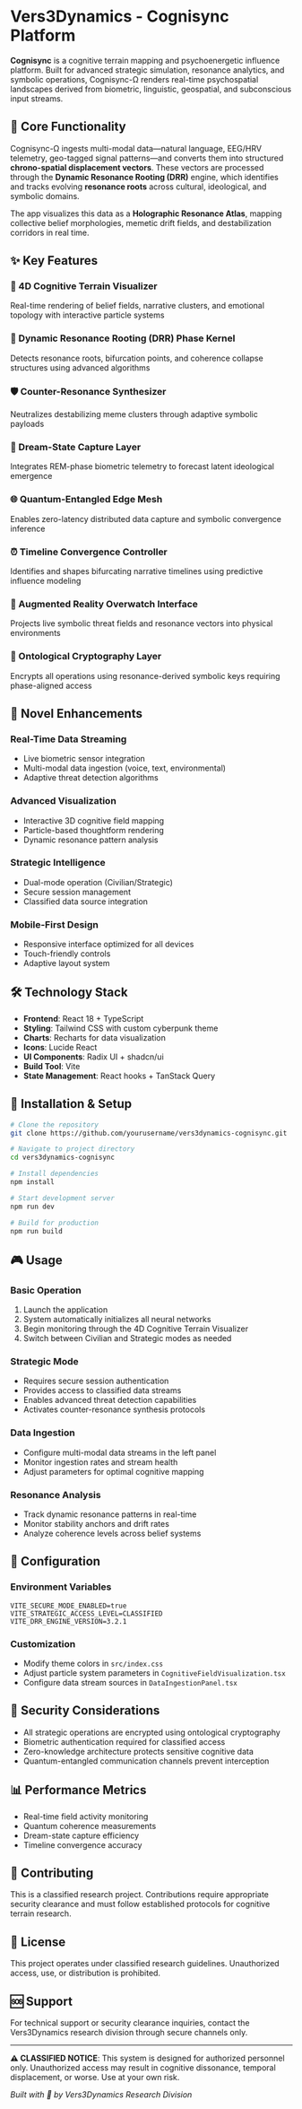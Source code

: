 
# Vers3Dynamics - Cognisync Platform

**Cognisync** is a cognitive terrain mapping and psychoenergetic influence platform. Built for advanced strategic simulation, resonance analytics, and symbolic operations, Cognisync-Ω renders real-time psychospatial landscapes derived from biometric, linguistic, geospatial, and subconscious input streams.

## 🧠 Core Functionality

Cognisync-Ω ingests multi-modal data—natural language, EEG/HRV telemetry, geo-tagged signal patterns—and converts them into structured **chrono-spatial displacement vectors**. These vectors are processed through the **Dynamic Resonance Rooting (DRR)** engine, which identifies and tracks evolving **resonance roots** across cultural, ideological, and symbolic domains.

The app visualizes this data as a **Holographic Resonance Atlas**, mapping collective belief morphologies, memetic drift fields, and destabilization corridors in real time.

## ✨ Key Features

### 🎯 4D Cognitive Terrain Visualizer
Real-time rendering of belief fields, narrative clusters, and emotional topology with interactive particle systems

### 🔮 Dynamic Resonance Rooting (DRR) Phase Kernel
Detects resonance roots, bifurcation points, and coherence collapse structures using advanced algorithms

### 🛡️ Counter-Resonance Synthesizer
Neutralizes destabilizing meme clusters through adaptive symbolic payloads

### 💭 Dream-State Capture Layer
Integrates REM-phase biometric telemetry to forecast latent ideological emergence

### 🌐 Quantum-Entangled Edge Mesh
Enables zero-latency distributed data capture and symbolic convergence inference

### ⏰ Timeline Convergence Controller
Identifies and shapes bifurcating narrative timelines using predictive influence modeling

### 🥽 Augmented Reality Overwatch Interface
Projects live symbolic threat fields and resonance vectors into physical environments

### 🔐 Ontological Cryptography Layer
Encrypts all operations using resonance-derived symbolic keys requiring phase-aligned access

## 🚀 Novel Enhancements

### Real-Time Data Streaming
- Live biometric sensor integration
- Multi-modal data ingestion (voice, text, environmental)
- Adaptive threat detection algorithms

### Advanced Visualization
- Interactive 3D cognitive field mapping
- Particle-based thoughtform rendering
- Dynamic resonance pattern analysis

### Strategic Intelligence
- Dual-mode operation (Civilian/Strategic)
- Secure session management
- Classified data source integration

### Mobile-First Design
- Responsive interface optimized for all devices
- Touch-friendly controls
- Adaptive layout system

## 🛠️ Technology Stack

- **Frontend**: React 18 + TypeScript
- **Styling**: Tailwind CSS with custom cyberpunk theme
- **Charts**: Recharts for data visualization
- **Icons**: Lucide React
- **UI Components**: Radix UI + shadcn/ui
- **Build Tool**: Vite
- **State Management**: React hooks + TanStack Query

## 📱 Installation & Setup

```bash
# Clone the repository
git clone https://github.com/yourusername/vers3dynamics-cognisync.git

# Navigate to project directory
cd vers3dynamics-cognisync

# Install dependencies
npm install

# Start development server
npm run dev

# Build for production
npm run build
```

## 🎮 Usage

### Basic Operation
1. Launch the application
2. System automatically initializes all neural networks
3. Begin monitoring through the 4D Cognitive Terrain Visualizer
4. Switch between Civilian and Strategic modes as needed

### Strategic Mode
- Requires secure session authentication
- Provides access to classified data streams
- Enables advanced threat detection capabilities
- Activates counter-resonance synthesis protocols

### Data Ingestion
- Configure multi-modal data streams in the left panel
- Monitor ingestion rates and stream health
- Adjust parameters for optimal cognitive mapping

### Resonance Analysis
- Track dynamic resonance patterns in real-time
- Monitor stability anchors and drift rates
- Analyze coherence levels across belief systems

## 🔧 Configuration

### Environment Variables
```env
VITE_SECURE_MODE_ENABLED=true
VITE_STRATEGIC_ACCESS_LEVEL=CLASSIFIED
VITE_DRR_ENGINE_VERSION=3.2.1
```

### Customization
- Modify theme colors in `src/index.css`
- Adjust particle system parameters in `CognitiveFieldVisualization.tsx`
- Configure data stream sources in `DataIngestionPanel.tsx`

## 🚨 Security Considerations

- All strategic operations are encrypted using ontological cryptography
- Biometric authentication required for classified access
- Zero-knowledge architecture protects sensitive cognitive data
- Quantum-entangled communication channels prevent interception

## 📊 Performance Metrics

- Real-time field activity monitoring
- Quantum coherence measurements
- Dream-state capture efficiency
- Timeline convergence accuracy

## 🤝 Contributing

This is a classified research project. Contributions require appropriate security clearance and must follow established protocols for cognitive terrain research.

## 📜 License

This project operates under classified research guidelines. Unauthorized access, use, or distribution is prohibited.

## 🆘 Support

For technical support or security clearance inquiries, contact the Vers3Dynamics research division through secure channels only.

---

**⚠️ CLASSIFIED NOTICE**: This system is designed for authorized personnel only. Unauthorized access may result in cognitive dissonance, temporal displacement, or worse. Use at your own risk.

*Built with 🧠 by Vers3Dynamics Research Division*
